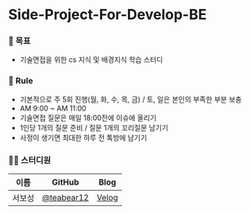 # Side-Project-For-Develop-BE

### 🎯 목표
- 기술면접을 위한 cs 지식 및 배경지식 학습 스터디

### 🌳 Rule
- 기본적으로 주 5회 진행(월, 화, 수, 목, 금) / 토, 일은 본인의 부족한 부분 보충
- AM 9:00 ~ AM 11:00
- 기술면접 질문은 매일 18:00전에 이슈에 올리기
- 1인당 1개의 질문 준비 / 질문 1개의 꼬리질문 남기기
- 사정이 생기면 최대한 하루 전 톡방에 남기기

### 👨‍💻  스터디원
| 이름 | GitHub | Blog |
| - | - | - |
| 서보성 | [@teabear12](https://github.com/teabear12) | [Velog](https://greenteabear.tistory.com/) |
